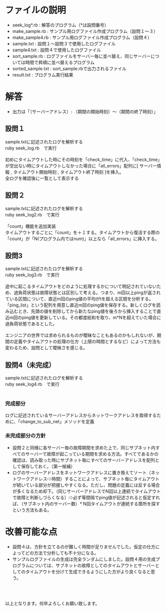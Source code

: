 # ファイルの説明
- seek_log*.rb      :  解答のプログラム（*は設問番号）
- make_sample.rb    :  サンプル用ログファイル作成プログラム（設問１〜３）
- make_sample4.rb   :  サンプル用ログファイル作成プログラム（設問４）
- sample.txt        :  設問１〜設問３で使用したログファイル
- sample4.txt       :  設問４で使用したログファイル
- sort_sample.rb    :  ログファイルをサーバー毎に並べ替え、同じサーバーについては時間で昇順に並べ替えるプログラム
- sorted_sample.txt :  sort_sample.rbで出力されるファイル
- result.txt        :  プログラム実行結果

# 解答
- 出力は「（サーバーアドレス）: （期間の開始時刻）〜（期間の終了時刻）」
## 設問１
sample.txtに記述されたログを解析する<br>
ruby seek_log.rb　で実行<br><br>
初めにタイムアウトした時にその時刻を「check_time」に代入、「check_time」が空出ない時にタイムアウトしなかった場合に「all_errors」配列に[ サーバー情報 , タイムアウト開始時刻 , タイムアウト終了時刻 ]を挿入。<br>
全ログを確認後に一覧として表示する

## 設問２
sample.txtに記述されたログを解析する<br>
ruby seek_log2.rb　で実行<br><br>
「count」機能を追加実装<br>
  タイムアウトするごとに「count」を＋１する。タイムアウトから復活する際の「count」が「N(プログラム内ではnum)」以上なら「all_errors」に挿入する。

## 設問3
sample.txtに記述されたログを解析する<br>
ruby seek_log3.rb　で実行<br><br>
途中に起こるタイムアウトをどのように処理するかについて明記されていないため、過負荷状態は故障状態とは区別して考える。つまり、m回以上pingが返されている区間について、直近m回のping値の平均がtを超える区間を分析する。<br>
「ping_list」という配列を用意し直近m回のping値を保存する。新しくログを読み込むとき、先頭の値を削除してから新たなping値を後ろから挿入することで直近m回のping値を更新している。その都度総和を取り、m*Nを超えていた場合に過負荷状態であるとした。<br><br>
エンジニアの世界では求められるものが曖昧なこともあるのかもしれないが、期間の定義やタイムアウトの処理の仕方（上限の時間とするなど）によって方法も変わるため、設問として曖昧さを感じる。

## 設問4（未完成）
sample.txtに記述されたログを解析する<br>
ruby seek_log4.rb　で実行<br><br>

### 完成部分
ログに記述されているサーバーアドレスからネットワークアドレスを取得するために、「change_to_sub_net」メソッドを定義<br>
### 未完成部分の方針
- 設問２と同様に各サーバー毎の故障期間を求めた上で、同じサブネット内すべてのサーバーで故障が起こっている期間を求める方法。すべてであるかの確認は、読み取った時にサブネット毎にすべてのサーバーアドレスを配列として保存しておく。（第一候補）
- ログのサーバーアドレスをネットワークアドレスに置き換えてソート（ネットワークアドレス⇨時間）することによって、サブネット毎にタイムアウトが続いている部分が把握しやすくなる。ただし、問題の定義には反する場合が多くなるため却下。（同じサーバーアドレスでN回以上連続でタイムアウトで故障と判断しづらくなる）⇨必ず等間隔でping値が記述されると仮定すれば、（サブネット内のサーバー数）* N回タイムアウトが連続する箇所を探すという方法もある。

# 改善可能な点
- 設問４は、方針を立てるのが難しく時間が足りませんでした。仮定の仕方によってどの方法で分析しても不十分になる。
- サンプルログファイルの生成は完全ランダムにしました。設問４用の生成プログラムについては、サブネットの故障としてのタイムアウトとサーバーとしてのタイムアウトを分けて生成できるようにした方がより良くなると思う。

<br><br>

以上となります。何卒よろしくお願い致します。
